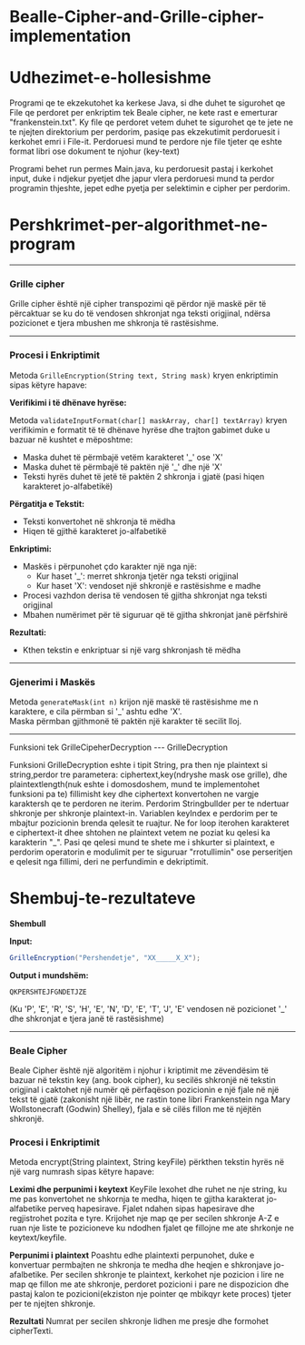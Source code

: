 # Bealle-Cipher-and-Grille-cipher-implementation

# Udhezimet-e-hollesishme

Programi qe te ekzekutohet ka kerkese Java, si dhe duhet te sigurohet qe File qe perdoret per enkriptim tek Beale cipher, ne kete rast
e emerturar "frankenstein.txt". Ky file qe perdoret vetem duhet te sigurohet qe te jete ne te njejten direktorium per perdorim, pasiqe pas ekzekutimit
perdoruesit i kerkohet emri i File-it. Perdoruesi mund te perdore nje file tjeter qe eshte format libri ose dokument te njohur (key-text)

Programi behet run permes Main.java, ku perdoruesit pastaj i kerkohet input, duke i ndjekur pyetjet dhe japur vlera perdoruesi mund ta perdor programin thjeshte, jepet edhe pyetja per selektimin e cipher per perdorim.

# Pershkrimet-per-algorithmet-ne-program

---

### Grille cipher

Grille cipher është një cipher transpozimi që përdor një maskë për të përcaktuar se ku do të vendosen shkronjat nga teksti origjinal, ndërsa pozicionet e tjera mbushen me shkronja të rastësishme.

---

### Procesi i Enkriptimit

Metoda `GrilleEncryption(String text, String mask)` kryen enkriptimin sipas këtyre hapave:

**Verifikimi i të dhënave hyrëse:**

Metoda `validateInputFormat(char[] maskArray, char[] textArray)` kryen verifikimin e formatit të të dhënave hyrëse dhe trajton gabimet duke u bazuar në kushtet e mëposhtme:

- Maska duhet të përmbajë vetëm karakteret '\_' ose 'X'
- Maska duhet të përmbajë të paktën një '\_' dhe një 'X'
- Teksti hyrës duhet të jetë të paktën 2 shkronja i gjatë (pasi hiqen karakteret jo-alfabetikë)

**Përgatitja e Tekstit:**

- Teksti konvertohet në shkronja të mëdha
- Hiqen të gjithë karakteret jo-alfabetikë

**Enkriptimi:**

- Maskës i përpunohet çdo karakter një nga një:
  - Kur haset '\_': merret shkronja tjetër nga teksti origjinal
  - Kur haset 'X': vendoset një shkronjë e rastësishme e madhe
- Procesi vazhdon derisa të vendosen të gjitha shkronjat nga teksti origjinal
- Mbahen numërimet për të siguruar që të gjitha shkronjat janë përfshirë

**Rezultati:**

- Kthen tekstin e enkriptuar si një varg shkronjash të mëdha

---

### Gjenerimi i Maskës

Metoda `generateMask(int n)` krijon një maskë të rastësishme me n karaktere, e cila përmban si '\_' ashtu edhe 'X'.  
Maska përmban gjithmonë të paktën një karakter të secilit lloj.

---

Funksioni tek GrilleCipeherDecryption --- GrilleDecryption

Funksioni GrilleDecryption eshte i tipit String, pra then nje plaintext si string,perdor tre parametera: ciphertext,key(ndryshe mask ose grille), dhe plaintextlength(nuk eshte i domosdoshem, mund te implementohet funksioni pa te)
fillimisht key dhe ciphertext konvertohen ne vargje karaktersh qe te perdoren ne iterim. Perdorim Stringbullder per te ndertuar shkronje per shkronje plaintext-in. Variablen keyIndex e perdorim per te mbajtur pozicionin brenda qelesit te ruajtur. Ne for loop iterohen karakteret e ciphertext-it dhee shtohen ne plaintext vetem ne poziat ku qelesi ka karakterin "\_". Pasi qe qelesi mund te shete me i shkurter si plaintext, e perdorim operatorin e modulimit per te siguruar "rrotullimin" ose perseritjen e qelesit nga fillimi, deri ne perfundimin e dekriptimit.

# Shembuj-te-rezultateve

**Shembull**

**Input:**

```java
GrilleEncryption("Pershendetje", "XX_____X_X");
```

**Output i mundshëm:**

```
QKPERSHTEJFGNDETJZE
```

(Ku 'P', 'E', 'R', 'S', 'H', 'E', 'N', 'D', 'E', 'T', 'J', 'E' vendosen në pozicionet '\_' dhe shkronjat e tjera janë të rastësishme)

---

### Beale Cipher

Beale Cipher është një algoritëm i njohur i kriptimit me zëvendësim të bazuar në tekstin key (ang. book cipher), ku secilës shkronjë në tekstin origjinal i caktohet një numër që përfaqëson pozicionin e një fjale në një tekst të gjatë (zakonisht një libër, ne rastin tone libri Frankenstein nga Mary Wollstonecraft (Godwin) Shelley), fjala e së cilës fillon me të njëjtën shkronjë.

### Procesi i Enkriptimit

Metoda encrypt(String plaintext, String keyFile) përkthen tekstin hyrës në një varg numrash sipas këtyre hapave:

**Leximi dhe perpunimi i keytext**
KeyFile lexohet dhe ruhet ne nje string, ku me pas konvertohet ne shkornja te medha, hiqen te gjitha karakterat jo-alfabetike perveq hapesirave. Fjalet ndahen sipas hapesirave dhe regjistrohet pozita e tyre.
Krijohet nje map qe per secilen shkronje A-Z e ruan nje liste te pozicioneve ku ndodhen fjalet qe fillojne me ate shrkonje ne keytext/keyfile.

**Perpunimi i plaintext**
Poashtu edhe plaintexti perpunohet, duke e konvertuar permbajten ne shkronja te medha dhe heqjen e shkronjave jo-afalbetike. Per secilen shkronje te plaintext, kerkohet nje pozicion i lire ne map qe fillon me ate shkronje, perdoret pozicioni i pare ne dispozicion dhe pastaj kalon te pozicioni(ekziston nje pointer qe mbikqyr kete proces) tjeter per te njejten shkronje.

**Rezultati**
Numrat per secilen shkronje lidhen me presje dhe formohet cipherTexti.
